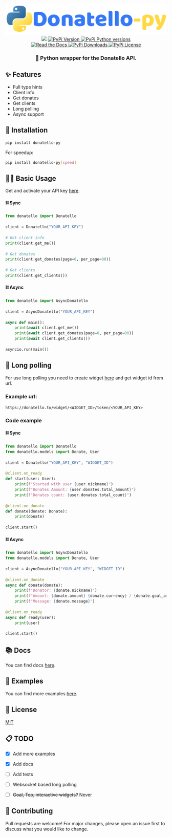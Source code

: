 <div align="center">
<img src=https://raw.githubusercontent.com/hampta/donatello-py/main/assets/logo.png alt="Donatello-py logo" />
<br>
<a href="https://donatello.to/hampta"><img  src="https://img.shields.io/badge/donatello.to-donate-blue?style=for-the-badge" /></a>
<a href="https://pypi.org/project/donatello-py/"> <img   src="https://img.shields.io/pypi/v/donatello-py?style=for-the-badge" alt="PyPi Version" /> </a>
<a href="https://pypi.org/project/donatello-py/"> <img src="https://img.shields.io/pypi/pyversions/donatello-py?style=for-the-badge" alt="PyPi Python versions" /> </a>
<br>
<a href="https://donatello-py.readthedocs.io/en/latest/"> <img   src="https://img.shields.io/readthedocs/donatello-py?style=for-the-badge" alt="Read the Docs" /> </a>
<a href="https://pypi.org/project/donatello-py/"> <img   src="https://img.shields.io/pypi/dm/donatello-py?style=for-the-badge" alt="PyPi Downloads" /> </a>
<a href="https://pypi.org/project/donatello-py/"> <img   src="https://img.shields.io/pypi/l/donatello-py?style=for-the-badge" alt="PyPi License" /> </a>
<h3>🐍 Python wrapper for the Donatello API.</h3>
</div>

## ✨ Features

- Full type hints
- Client info
- Get donates
- Get clients
- Long polling
- Async support

## 🔗 Installation

```bash 
pip install donatello-py
```

For speedup: 
```bash
pip install donatello-py[speed]
```

## 🧑‍🏭 Basic Usage

Get and activate your API key [here](https://donatello.to/panel/doc-api).

#### ⛓️ Sync 

```python
from donatello import Donatello

client = Donatello("YOUR_API_KEY")

# Get client info
print(client.get_me())

# Get donates
print(client.get_donates(page=0, per_page=00))

# Get clients
print(client.get_clients())
```

#### ⛓️ Async

```python
from donatello import AsyncDonatello

client = AsyncDonatello("YOUR_API_KEY")

async def main():
    print(await client.get_me())
    print(await client.get_donates(page=0, per_page=00))
    print(await client.get_clients())

asyncio.run(main())
```

## 🥏 Long polling

For use long polling you need to create widget [here](https://donatello.to/panel/alert-widget) and get widget id from url.

### Example url:

```
https://donatello.to/widget/<WIDGET_ID>/token/<YOUR_API_KEY>
```

### Code example

#### ⛓️ Sync

```python
from donatello import Donatello
from donatello.models import Donate, User

client = Donatello("YOUR_API_KEY", "WIDGET_ID")

@client.on_ready
def start(user: User):
    print(f"Started with user {user.nickname}")
    print(f"Donates Amount: {user.donates.total_amount}")
    print(f"Donates count: {user.donates.total_count}")

@client.on_donate
def donate(donate: Donate):
    print(donate)

client.start()
```

#### ⛓️ Async

```python
from donatello import AsyncDonatello
from donatello.models import Donate, User

client = AsyncDonatello("YOUR_API_KEY", "WIDGET_ID")

@client.on_donate
async def donate(donate):
    print(f"Donator: {donate.nickname}")
    print(f"Amount: {donate.amount} {donate.currency} / {donate.goal_amount} {donate.goal_currency}")
    print(f"Message: {donate.message}")

@client.on_ready
async def ready(user):
    print(user)
    
client.start()
```
## 📚 Docs

You can find docs [here](https://donatello-py.readthedocs.io/en/latest/).

## 📝 Examples

You can find more examples [here](https://github.com/hampta/donatello-py/tree/main/examples).


## 📄 License
[MIT](https://choosealicense.com/licenses/mit/)


## 📋 TODO

- [x] Add more examples
- [x] Add docs
- [ ] Add tests
- [ ] Websocket based long polling
- [ ] ~~Goal, Top, interactive widgets?~~ Never


## 🤝 Contributing

Pull requests are welcome! For major changes, please open an issue first to discuss what you would like to change.
